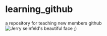 # learning_github
a repository for teaching new members github
![Jerry seinfeld's beautiful face ;)](download.jpg)
